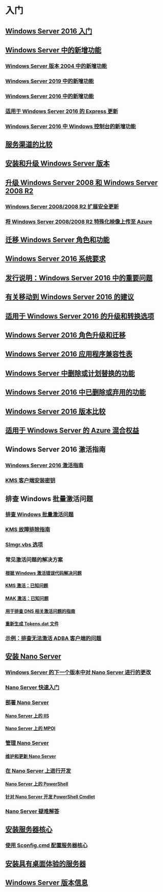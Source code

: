 # 入门
## [Windows Server 2016 入门](Server-Basics.md)
## [Windows Server 中的新增功能](whats-new-in-windows-server.md)
### [Windows Server 版本 2004 中的新增功能](whats-new-in-windows-server-2004.md)
### [Windows Server 2019 中的新增功能](../get-started-19/whats-new-19.md)
### [Windows Server 2016 中的新增功能](whats-new-in-windows-server-2016.md)
### [适用于 Windows Server 2016 的 Express 更新](express-updates.md)
### [Windows Server 2016 中 Windows 控制台的新增功能](whats-new-in-console.md)
## [服务渠道的比较](..\get-started-19\servicing-channels-19.md)
## [安装和升级 Windows Server 版本](Installation-and-Upgrade.md)
## [升级 Windows Server 2008 和 Windows Server 2008 R2](modernize-windows-server-2008.md)
### [Windows Server 2008/2008 R2 扩展安全更新](extended-security-updates.md)
### [将 Windows Server 2008/2008 R2 特殊化映像上传至 Azure](uploading-specialized-WS08-image-to-azure.md)
## [迁移 Windows Server 角色和功能](Migrate-Roles-and-Features.md)
## [Windows Server 2016 系统要求](System-Requirements.md)
## [发行说明：Windows Server 2016 中的重要问题](Windows-Server-2016-GA-Release-Notes.md)
## [有关移动到 Windows Server 2016 的建议](Recommendations-moving-to-Server2016.md)
## [适用于 Windows Server 2016 的升级和转换选项](Supported-Upgrade-paths.md)
## [Windows Server 2016 角色升级和迁移](Server-Role-Upgradeability-Table.md)
## [Windows Server 2016 应用程序兼容性表](Server-Application-compatibility.md)
## [Windows Server 中删除或计划替换的功能](../get-started-19/removed-features.md)
## [Windows Server 2016 中已删除或弃用的功能](Deprecated-Features.md)
## [Windows Server 2016 版本比较](2016-Edition-Comparison.md)
## [适用于 Windows Server 的 Azure 混合权益](azure-hybrid-benefit.md)
## Windows Server 2016 激活指南
### [Windows Server 2016 激活指南](Server-2016-activation.md)
### [KMS 客户端安装密钥](KMSclientkeys.md)
## 排查 Windows 批量激活问题
### [排查 Windows 批量激活问题](activation-troubleshooting-guide.md)
### [KMS 故障排除指南](activation-troubleshoot-kms-general.md)
### [Slmgr.vbs 选项](activation-slmgr-vbs-options.md)
### 常见激活问题的解决方案
#### [根据 Windows 激活错误代码解决问题](activation-error-codes.md)
#### [KMS 激活：已知问题](activation-troubleshoot-KMS-issues.md)
#### [MAK 激活：已知问题](activation-troubleshoot-MAK-issues.md)
#### [用于排查 DNS 相关激活问题的指南](common-troubleshooting-procedures-kms-dns.md)
#### [重新生成 Tokens.dat 文件](activation-rebuild-tokens-dat-file.md)
### [示例：排查无法激活 ADBA 客户端的问题](activation-troubleshoot-adba-clients.md)
## [安装 Nano Server](Getting-started-with-Nano-Server.md)
### [Windows Server 的下一个版本中对 Nano Server 进行的更改](nano-in-semi-annual-channel.md)
### [Nano Server 快速入门](Nano-Server-Quick-start.md)
### [部署 Nano Server](Deploy-Nano-Server.md)
#### [Nano Server 上的 IIS](IIS-on-Nano-Server.md)
#### [Nano Server 上的 MPOI](MPIO-on-Nano-Server.md)
### [管理 Nano Server](Manage-Nano-Server.md)
#### [维护和更新 Nano Server](Update-Nano-Server.md)
### [在 Nano Server 上进行开发](Developing-on-Nano-Server.md)
#### [Nano Server 上的 PowerShell](powershell-on-Nano-Server.md)
#### [针对 Nano Server 开发 PowerShell Cmdlet](Developing-powershell-Cmdlets-for-Nano-Server.md)
### [Nano Server 疑难解答](Troubleshooting-Nano-Server.md)
## [安装服务器核心](Getting-started-with-Server-Core.md)
### [使用 Sconfig.cmd 配置服务器核心](Sconfig-on-WS2016.md)
## [安装具有桌面体验的服务器](Getting-started-with-Server-with-Desktop-Experience.md)
## [Windows Server 版本信息](windows-server-release-info.md)
